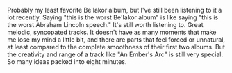 Probably my least favorite Be'lakor album, but I've still been listening to it a lot
recently. Saying "this is the worst Be'lakor album" is like saying "this is the worst
Abraham Lincoln speech." It's still worth listening to. Great melodic, syncopated tracks.
It doesn't have as many moments that make me lose my mind a little bit, and there
are parts that feel forced or unnatural, at least compared to the complete
smoothness of their first two albums. But the creativity and range of a track like
"An Ember's Arc" is still very special. So many ideas packed into eight minutes.
